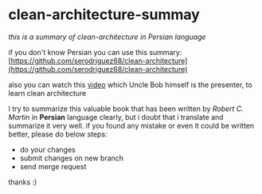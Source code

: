 # clean-architecture-summay
*this is a summary of clean-architecture in Persian language*

if you don't know Persian you can use this summary: [https://github.com/serodriguez68/clean-architecture](https://github.com/serodriguez68/clean-architecture)

also you can watch this [video](https://youtu.be/sn0aFEMVTpA) which Uncle Bob himself is the presenter, to learn clean architecture

I try to summarize this valuable book that has been written by *Robert C. Martin* in **Persian** language clearly, but i doubt that i translate and summarize it very well. if you found any mistake or even it could be written better, please do below steps:

- do your changes
- submit changes on new branch 
- send merge request

thanks :)
